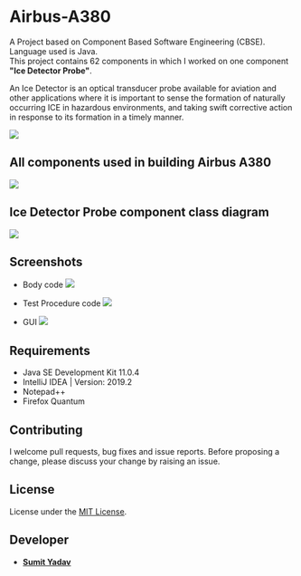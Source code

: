# Airbus-A380
A Project based on Component Based Software Engineering (CBSE). Language used is Java.  
This project contains 62 components in which I worked on one component **"Ice Detector Probe"**.

An Ice Detector is an optical transducer probe available for aviation and other applications where it is important to sense the formation of naturally occurring ICE in hazardous environments, and taking swift corrective action in response to its formation in a timely manner.

<img src="https://github.com/sumiie24/Airbus-A380/blob/master/screenshots/airbus_a380.jpg" />

## All components used in building Airbus A380
<img src="https://github.com/sumiie24/Airbus-A380/blob/master/screenshots/all_components.PNG" />

## Ice Detector Probe component class diagram
<img src="https://github.com/sumiie24/Airbus-A380/blob/master/screenshots/diagram_snap.PNG" />


## Screenshots 
* Body code
        <img src="https://github.com/sumiie24/Airbus-A380/blob/master/screenshots/body.png" />

* Test Procedure code
        <img src="https://github.com/sumiie24/Airbus-A380/blob/master/screenshots/test.png" />

* GUI
        <img src="https://github.com/sumiie24/Airbus-A380/blob/master/screenshots/gui.png" />


## Requirements
* Java SE Development Kit 11.0.4
* IntelliJ IDEA | Version: 2019.2
* Notepad++
* Firefox Quantum


## Contributing
I welcome pull requests, bug fixes and issue reports. Before proposing a change, please discuss your change by raising an issue.


## License
License under the [MIT License](LICENSE).


## Developer 
* **[Sumit Yadav](https://www.linkedin.com/in/sumiie24/)**




